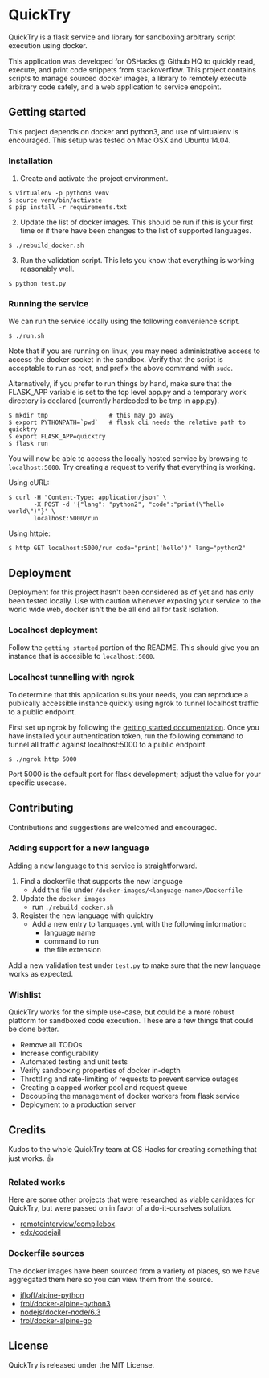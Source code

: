 # QuickTry

QuickTry is a flask service and library for sandboxing arbitrary script execution using
docker.

This application was developed for OSHacks @ Github HQ to quickly read,
execute, and print code snippets from stackoverflow. This project contains
scripts to manage sourced docker images, a library to remotely execute
arbitrary code safely, and a web application to service endpoint.

## Getting started
This project depends on docker and python3, and use of virtualenv is
encouraged. This setup was tested on Mac OSX and Ubuntu 14.04.

### Installation
1. Create and activate the project environment.
```
$ virtualenv -p python3 venv
$ source venv/bin/activate
$ pip install -r requirements.txt
```

2. Update the list of docker images. This should be run if this is your first
time or if there have been changes to the list of supported languages.
```
$ ./rebuild_docker.sh
```

3. Run the validation script. This lets you know that everything is working
reasonably well.
```
$ python test.py
```

### Running the service
We can run the service locally using the following convenience script.
```
$ ./run.sh
```
Note that if you are running on linux, you may need administrative access to
access the docker socket in the sandbox. Verify that the script is
acceptable to run as root, and prefix the above command with `sudo`.

Alternatively, if you prefer to run things by hand, make sure that the
FLASK_APP variable is set to the top level app.py and a temporary work
directory is declared (currently hardcoded to be tmp in app.py).
```
$ mkdir tmp                 # this may go away
$ export PYTHONPATH=`pwd`   # flask cli needs the relative path to quicktry
$ export FLASK_APP=quicktry
$ flask run
```

You will now be able to access the locally hosted service by browsing to
`localhost:5000`. Try creating a request to verify that everything is working.

Using cURL:
```
$ curl -H "Content-Type: application/json" \
       -X POST -d '{"lang": "python2", "code":"print(\"hello world\")"}' \
       localhost:5000/run
```

Using httpie:
```
$ http GET localhost:5000/run code="print('hello')" lang="python2"
```

## Deployment
Deployment for this project hasn't been considered as of yet and has only been
tested locally. Use with caution whenever exposing your service to the world
wide web, docker isn't the be all end all for task isolation.

### Localhost deployment
Follow the `getting started` portion of the README. This should give you an
instance that is accesible to `localhost:5000`.

### Localhost tunnelling with ngrok
To determine that this application suits your needs, you can
reproduce a publically accessible instance quickly using ngrok to tunnel
localhost traffic to a public endpoint.

First set up ngrok by following the [getting started
documentation](https://dashboard.ngrok.com/get-started). Once you have
installed your authentication token, run the following command to tunnel all
traffic against localhost:5000 to a public endpoint.

```
$ ./ngrok http 5000
```

Port 5000 is the default port for flask development; adjust the value for your
specific usecase.

## Contributing
Contributions and suggestions are welcomed and encouraged.

### Adding support for a new language
Adding a new language to this service is straightforward.

1. Find a dockerfile that supports the new language
    * Add this file under `/docker-images/<language-name>/Dockerfile`
2. Update the `docker images`
    * run `./rebuild_docker.sh`
3. Register the new language with quicktry
    * Add a new entry to `languages.yml` with the following information:
        - language name
        - command to run
        - the file extension

Add a new validation test under `test.py` to make sure that the new language
works as expected.

### Wishlist
QuickTry works for the simple use-case, but could be a more robust platform for
sandboxed code execution. These are a few things that could be done better.

* Remove all TODOs
* Increase configurability
* Automated testing and unit tests
* Verify sandboxing properties of docker in-depth
* Throttling and rate-limiting of requests to prevent service outages
* Creating a capped worker pool and request queue
* Decoupling the management of docker workers from flask service
* Deployment to a production server

## Credits
Kudos to the whole QuickTry team at OS Hacks for creating something that just
works. :thumbsup:

### Related works
Here are some other projects that were researched as viable canidates for
QuickTry, but were passed on in favor of a do-it-ourselves solution.

* [remoteinterview/compilebox](https://github.com/remoteinterview/compilebox).
* [edx/codejail](https://github.com/edx/codejail)

### Dockerfile sources
The docker images have been sourced from a variety of places, so we have
aggregated them here so you can view them from the source.

* [jfloff/alpine-python](https://github.com/jfloff/alpine-python)
* [frol/docker-alpine-python3](https://github.com/frol/docker-alpine-python3)
* [nodejs/docker-node/6.3](https://github.com/nodejs/docker-node)
* [frol/docker-alpine-go](https://github.com/frol/docker-alpine-go)

## License
QuickTry is released under the MIT License.

